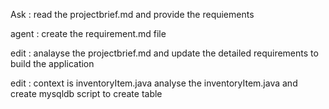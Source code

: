 Ask : read the projectbrief.md and provide the requiements

agent : create the requirement.md file

edit : analayse the projectbrief.md and update the detailed requirements to build the application

edit : 
context is inventoryItem.java
analyse the inventoryItem.java and create mysqldb script to create table